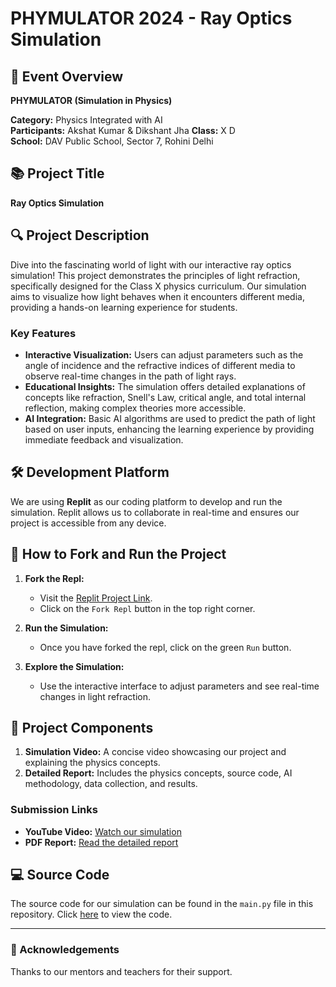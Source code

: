# PHYMULATOR 2024 - Ray Optics Simulation

## 🌟 Event Overview
**PHYMULATOR (Simulation in Physics)**

**Category:** Physics Integrated with AI  
**Participants:** Akshat Kumar & Dikshant Jha
**Class:** X D  
**School:** DAV Public School, Sector 7, Rohini Delhi  

## 📚 Project Title
**Ray Optics Simulation**

## 🔍 Project Description
Dive into the fascinating world of light with our interactive ray optics simulation! This project demonstrates the principles of light refraction, specifically designed for the Class X physics curriculum. Our simulation aims to visualize how light behaves when it encounters different media, providing a hands-on learning experience for students.

### Key Features
- **Interactive Visualization:** Users can adjust parameters such as the angle of incidence and the refractive indices of different media to observe real-time changes in the path of light rays.
- **Educational Insights:** The simulation offers detailed explanations of concepts like refraction, Snell's Law, critical angle, and total internal reflection, making complex theories more accessible.
- **AI Integration:** Basic AI algorithms are used to predict the path of light based on user inputs, enhancing the learning experience by providing immediate feedback and visualization.

## 🛠 Development Platform
We are using **Replit** as our coding platform to develop and run the simulation. Replit allows us to collaborate in real-time and ensures our project is accessible from any device.

## 🚀 How to Fork and Run the Project

1. **Fork the Repl:**
   - Visit the [Replit Project Link](https://replit.com/@AkshatKumar6/RayOptics-Alpha).
   - Click on the `Fork Repl` button in the top right corner.

2. **Run the Simulation:**
   - Once you have forked the repl, click on the green `Run` button.

3. **Explore the Simulation:**
   - Use the interactive interface to adjust parameters and see real-time changes in light refraction.

## 📂 Project Components
1. **Simulation Video:** A concise video showcasing our project and explaining the physics concepts.
2. **Detailed Report:** Includes the physics concepts, source code, AI methodology, data collection, and results.

### Submission Links
- **YouTube Video:** [Watch our simulation](https://www.youtube.com/watch?v=example)
- **PDF Report:** [Read the detailed report](https://www.example.com/report.pdf)

## 💻 Source Code
The source code for our simulation can be found in the `main.py` file in this repository. Click [here](https://github.com/XkshaT7678/Ray-OpticZ/blob/main/main.py) to view the code.

---

### 🏅 Acknowledgements
Thanks to our mentors and teachers for their support.
